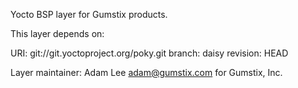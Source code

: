Yocto BSP layer for Gumstix products. 

This layer depends on:

URI: git://git.yoctoproject.org/poky.git
branch: daisy
revision: HEAD

Layer maintainer: Adam Lee <adam@gumstix.com> for Gumstix, Inc.
